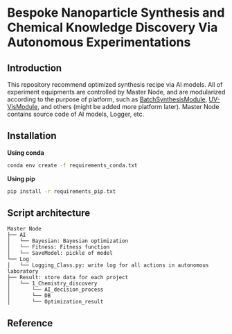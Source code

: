 # Bespoke Nanoparticle Synthesis and Chemical Knowledge Discovery Via Autonomous Experimentations

## Introduction

This repository recommend optimized synthesis recipe via AI models. All of experiment equipments are controlled by Master Node, and are modularized according to the purpose of platform, such as [BatchSynthesisModule](https://github.com/KIST-CSRC/BatchSynthesisModule), [UV-VisModule](https://github.com/KIST-CSRC/UV-VisModule), and others (might be added more platform later). Master Node contains source code of AI models, Logger, etc.

## Installation

**Using conda**
```bash
conda env create -f requirements_conda.txt
```
**Using pip**
```bash
pip install -r requirements_pip.txt
```

## Script architecture
```
Master Node
├── AI
│   └── Bayesian: Bayesian optimization
│   └── Fitness: Fitness function
│   └── SaveModel: pickle of model
└── Log
│   └── Logging_Class.py: write log for all actions in autonomous laboratory
├── Result: store data for each project
│   └── 1_Chemistry_discovery
│       └── AI_decision_process
│       └── DB
│       └── Optimization_result
```

## Reference
